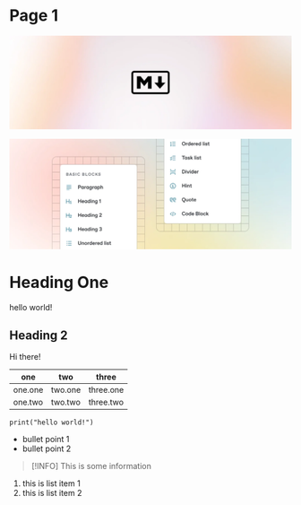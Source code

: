 # Page 1

![markdown.webp](./.gitbook/assets/markdown.webp)

![edito.webp](./.gitbook/assets/edito.webp)

# Heading One

hello world!

## Heading 2

Hi there!

| **one** | **two** | **three** |
| --- | --- | --- |
| one.one | two.one | three.one |
| one.two | two.two | three.two |

```
print("hello world!")
```

- bullet point 1
- bullet point 2

> [!INFO]
> This is some information

1. this is list item 1
2. this is list item 2
